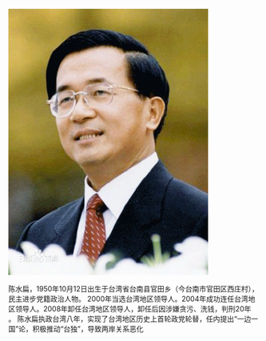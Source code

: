 ![chenshuibian](chen.jpg)

陈水扁，1950年10月12日出生于台湾省台南县官田乡（今台南市官田区西庄村），民主进步党籍政治人物。
2000年当选台湾地区领导人。2004年成功连任台湾地区领导人。2008年卸任台湾地区领导人，卸任后因涉嫌贪污、洗钱，判刑20年 。
陈水扁执政台湾八年，实现了台湾地区历史上首轮政党轮替，任内提出“一边一国”论，积极推动“台独”，导致两岸关系恶化
